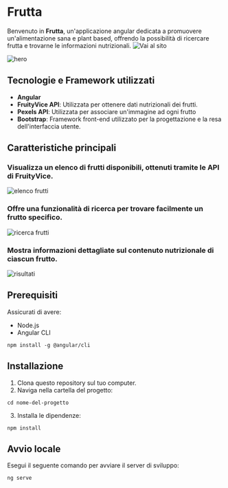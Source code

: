 # Frutta
Benvenuto in **Frutta**, un'applicazione angular dedicata a promuovere un'alimentazione sana e plant based, offrendo la possibilità di ricercare frutta e trovarne le informazioni nutrizionali. 
![Vai al sito](https://frutta-master-dgny37pon-floras-projects-871f3568.vercel.app/home)

![hero](https://i.imgur.com/ive9n9F.png)

## Tecnologie e Framework utilizzati

- **Angular**
- **FruityVice API**: Utilizzata per ottenere dati nutrizionali dei frutti.
- **Pexels API**: Utilizzata per associare un'immagine ad ogni frutto
- **Bootstrap**: Framework front-end utilizzato per la progettazione e la resa dell'interfaccia utente.


## Caratteristiche principali

### Visualizza un elenco di frutti disponibili, ottenuti tramite le API di FruityVice.
![elenco frutti](https://i.imgur.com/pwKzyxt.png)

### Offre una funzionalità di ricerca per trovare facilmente un frutto specifico.
![ricerca frutti](https://i.imgur.com/r3PG69U.png)
### Mostra informazioni dettagliate sul contenuto nutrizionale di ciascun frutto.
![risultati](https://i.imgur.com/LgFNrzL.png)
## Prerequisiti

Assicurati di avere:

- Node.js
- Angular CLI
  
```
npm install -g @angular/cli
```

## Installazione
1. Clona questo repository sul tuo computer.
2. Naviga nella cartella del progetto:
```
cd nome-del-progetto
```
3. Installa le dipendenze:
```
npm install
```
## Avvio locale
Esegui il seguente comando per avviare il server di sviluppo:
```
ng serve
```


